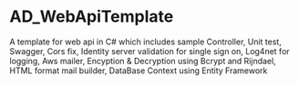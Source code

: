 # AD_WebApiTemplate
A template for web api in C# which includes sample Controller, Unit test, Swagger, Cors fix, Identity server validation for single sign on, Log4net for logging, Aws mailer, Encyption &amp; Decryption using Bcrypt and Rijndael, HTML format mail builder,  DataBase Context using Entity Framework
